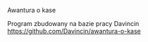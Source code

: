 Awantura o kase

Program zbudowany na bazie pracy Davincin
https://github.com/Davincin/awantura-o-kase
